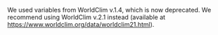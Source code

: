 We used variables from WorldClim v.1.4, which is now deprecated. We recommend using WorldClim v.2.1 instead (available at https://www.worldclim.org/data/worldclim21.html).
